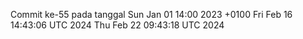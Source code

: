 Commit ke-55 pada tanggal Sun Jan 01 14:00 2023 +0100
Fri Feb 16 14:43:06 UTC 2024
Thu Feb 22 09:43:18 UTC 2024
